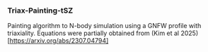 ### Triax-Painting-tSZ
Painting algorithm to N-body simulation using a GNFW profile with triaxiality. Equations were partially obtained from (Kim et al 2025)[https://arxiv.org/abs/2307.04794]
